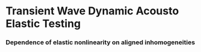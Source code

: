# Transient Wave Dynamic Acousto Elastic Testing
### Dependence of elastic nonlinearity on aligned inhomogeneities
